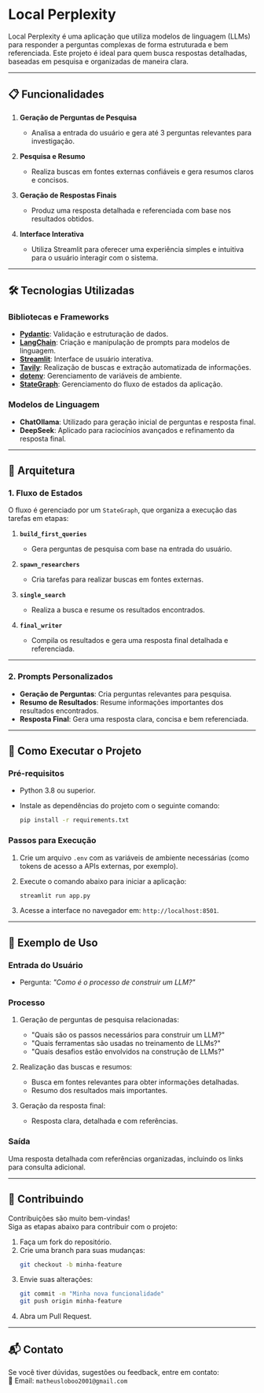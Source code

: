# Local Perplexity

Local Perplexity é uma aplicação que utiliza modelos de linguagem (LLMs) para responder a perguntas complexas de forma estruturada e bem referenciada. Este projeto é ideal para quem busca respostas detalhadas, baseadas em pesquisa e organizadas de maneira clara.

---

## 📋 **Funcionalidades**

1. **Geração de Perguntas de Pesquisa**  
   - Analisa a entrada do usuário e gera até 3 perguntas relevantes para investigação.  

2. **Pesquisa e Resumo**  
   - Realiza buscas em fontes externas confiáveis e gera resumos claros e concisos.  

3. **Geração de Respostas Finais**  
   - Produz uma resposta detalhada e referenciada com base nos resultados obtidos.  

4. **Interface Interativa**  
   - Utiliza Streamlit para oferecer uma experiência simples e intuitiva para o usuário interagir com o sistema.  

---

## 🛠️ **Tecnologias Utilizadas**

### **Bibliotecas e Frameworks**
- **[Pydantic](https://pydantic-docs.helpmanual.io/)**: Validação e estruturação de dados.
- **[LangChain](https://docs.langchain.com/)**: Criação e manipulação de prompts para modelos de linguagem.
- **[Streamlit](https://streamlit.io/)**: Interface de usuário interativa.
- **[Tavily](https://tavily.com/)**: Realização de buscas e extração automatizada de informações.
- **[dotenv](https://pypi.org/project/python-dotenv/)**: Gerenciamento de variáveis de ambiente.
- **[StateGraph](https://github.com/langgraph/langgraph)**: Gerenciamento do fluxo de estados da aplicação.

### **Modelos de Linguagem**
- **ChatOllama**: Utilizado para geração inicial de perguntas e resposta final.
- **DeepSeek**: Aplicado para raciocínios avançados e refinamento da resposta final.

---

## 🧩 **Arquitetura**

### **1. Fluxo de Estados**
O fluxo é gerenciado por um `StateGraph`, que organiza a execução das tarefas em etapas:

1. **`build_first_queries`**  
   - Gera perguntas de pesquisa com base na entrada do usuário.

2. **`spawn_researchers`**  
   - Cria tarefas para realizar buscas em fontes externas.

3. **`single_search`**  
   - Realiza a busca e resume os resultados encontrados.

4. **`final_writer`**  
   - Compila os resultados e gera uma resposta final detalhada e referenciada.

---

### **2. Prompts Personalizados**
- **Geração de Perguntas**: Cria perguntas relevantes para pesquisa.  
- **Resumo de Resultados**: Resume informações importantes dos resultados encontrados.  
- **Resposta Final**: Gera uma resposta clara, concisa e bem referenciada.  

---

## 🚀 **Como Executar o Projeto**

### **Pré-requisitos**
- Python 3.8 ou superior.
- Instale as dependências do projeto com o seguinte comando:

  ```bash
  pip install -r requirements.txt
  ```

### **Passos para Execução**
1. Crie um arquivo `.env` com as variáveis de ambiente necessárias (como tokens de acesso a APIs externas, por exemplo).
2. Execute o comando abaixo para iniciar a aplicação:

   ```bash
   streamlit run app.py
   ```

3. Acesse a interface no navegador em: `http://localhost:8501`.

---

## 📖 **Exemplo de Uso**

### **Entrada do Usuário**
- Pergunta: _"Como é o processo de construir um LLM?"_

### **Processo**
1. Geração de perguntas de pesquisa relacionadas:
   - "Quais são os passos necessários para construir um LLM?"
   - "Quais ferramentas são usadas no treinamento de LLMs?"
   - "Quais desafios estão envolvidos na construção de LLMs?"

2. Realização das buscas e resumos:
   - Busca em fontes relevantes para obter informações detalhadas.
   - Resumo dos resultados mais importantes.

3. Geração da resposta final:
   - Resposta clara, detalhada e com referências.

### **Saída**
Uma resposta detalhada com referências organizadas, incluindo os links para consulta adicional.

---

## 👥 **Contribuindo**

Contribuições são muito bem-vindas!  
Siga as etapas abaixo para contribuir com o projeto:

1. Faça um fork do repositório.
2. Crie uma branch para suas mudanças:  
   ```bash
   git checkout -b minha-feature
   ```
3. Envie suas alterações:  
   ```bash
   git commit -m "Minha nova funcionalidade"
   git push origin minha-feature
   ```
4. Abra um Pull Request.

---

## 📬 **Contato**

Se você tiver dúvidas, sugestões ou feedback, entre em contato:  
📧 Email: `matheusloboo2001@gmail.com`